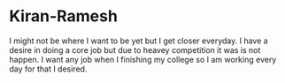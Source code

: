 # Kiran-Ramesh
I might not be where I want to be yet but I get closer everyday.
I have a desire in doing a core job but due to heavey competition it was is not happen.
I want any job when I finishing my college so I am working every day for that I desired.
